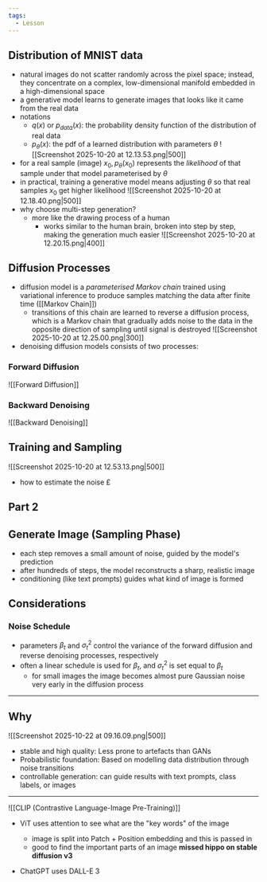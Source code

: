 ```yaml
---
tags:
  - Lesson
---
```

## Distribution of MNIST data
- natural images do not scatter randomly across the pixel space; instead, they concentrate on a complex, low-dimensional manifold embedded in a high-dimensional space
- a generative model learns to generate images that looks like it came from the real data
- notations
	- $q(x)$ or $p_{data}(x)$: the probability density function of the distribution of real data
	- $p_{\theta}(x)$: the pdf of a learned distribution with parameters $\theta$
![[Screenshot 2025-10-20 at 12.13.53.png|500]]
- for a real sample (image) $x_0, p_\theta(x_0)$ represents the *likelihood* of that sample under that model parameterised by $\theta$
- in practical, training a generative model means adjusting $\theta$ so that real samples $x_0$ get higher likelihood
![[Screenshot 2025-10-20 at 12.18.40.png|500]]
- why choose multi-step generation?
	- more like the drawing process of a human
		- works similar to the human brain, broken into step by step, making the generation much easier
![[Screenshot 2025-10-20 at 12.20.15.png|400]]
## Diffusion Processes
- diffusion model is a *parameterised Markov chain* trained using variational inference to produce samples matching the data after finite time ([[Markov Chain]])
	- transitions of this chain are learned to reverse a diffusion process, which is a Markov chain that gradually adds noise to the data in the opposite direction of sampling until signal is destroyed
![[Screenshot 2025-10-20 at 12.25.00.png|300]]
- denoising diffusion models consists of two processes:
### Forward Diffusion
![[Forward Diffusion]]
### Backward Denoising
![[Backward Denoising]]
## Training and Sampling
![[Screenshot 2025-10-20 at 12.53.13.png|500]]
- how to estimate the noise £

## Part 2
## Generate Image (Sampling Phase)
- each step removes a small amount of noise, guided by the model's prediction
- after hundreds of steps, the model reconstructs a sharp, realistic image
- conditioning (like text prompts) guides what kind of image is formed
## Considerations
### Noise Schedule
- parameters $\beta_t$ and $\sigma_t ^2$ control the variance of the forward diffusion and reverse denoising processes, respectively
- often a linear schedule is used for $\beta_t$, and $\sigma_t^2$ is set equal to $\beta_t$
	- for small images the image becomes almost pure Gaussian noise very early in the diffusion process
---
## Why
![[Screenshot 2025-10-22 at 09.16.09.png|500]]
- stable and high quality: Less prone to artefacts than GANs
- Probabilistic foundation: Based on modelling data distribution through noise transitions
- controllable generation: can guide results with text prompts, class labels, or images
---
![[CLIP (Contrastive Language-Image Pre-Training)]]
- ViT uses attention to see what are the "key words" of the image
	- image is split into Patch + Position embedding and this is passed in 
	- good to find the important parts of an image
**missed hippo on stable diffusion v3**

- ChatGPT uses DALL-E 3